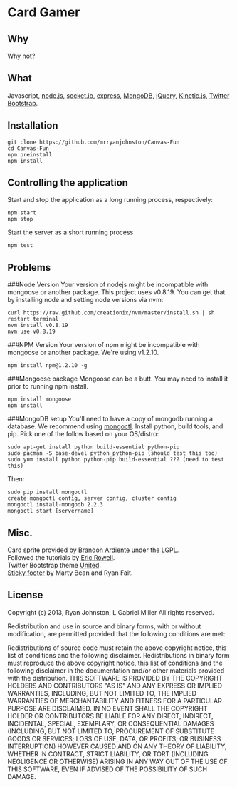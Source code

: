 # Card Gamer
## Why
Why not?
## What
Javascript, [node.js](http://www.nodejs.org),
[socket.io](http://www.socket.io),
[express](http://www.expressjs.com),
[MongoDB](http://www.mongodb.org),
[jQuery](http://jquery.com/), 
[Kinetic.js](http://www.kineticjs.com/),
[Twitter Bootstrap](http://twitter.github.io/bootstrap).

## Installation

    git clone https://github.com/mrryanjohnston/Canvas-Fun
    cd Canvas-Fun
    npm preinstall
    npm install

## Controlling the application

Start and stop the application as a long running process, respectively:

    npm start
    npm stop

Start the server as a short running process

    npm test

## Problems
###Node Version
Your version of nodejs might be incompatible with mongoose or another package. This project uses v0.8.19. You can get that by installing node and setting node versions via nvm:

    curl https://raw.github.com/creationix/nvm/master/install.sh | sh
    restart terminal
    nvm install v0.8.19
    nvm use v0.8.19

###NPM Version
Your version of npm might be incompatible with mongoose or another package. We're using v1.2.10.

    npm install npm@1.2.10 -g
    
###Mongoose package
Mongoose can be a butt. You may need to install it prior to running npm install.

    npm install mongoose
    npm install
    
###MongoDB setup
You'll need to have a copy of mongodb running a database. We recommend using [mongoctl](http://github.com/mongolab/mongoctl). Install python, build tools, and pip. Pick one of the follow based on your OS/distro:

    sudo apt-get install python build-essential python-pip
    sudo pacman -S base-devel python python-pip (should test this too)
    sudo yum install python python-pip build-essential ??? (need to test this)

Then:

    sudo pip install mongoctl
    create mongoctl config, server config, cluster config
    mongoctl install-mongodb 2.2.3
    mongoctl start [servername]

## Misc.
Card sprite provided by [Brandon Ardiente](http://ardisoft.net/svg-z-cards/) under the LGPL.  
Followed the tutorials by [Eric Rowell](http://www.html5canvastutorials.com/kineticjs/html5-canvas-events-tutorials-introduction-with-kineticjs/).  
Twitter Bootstrap theme [United](http://bootswatch.com/united).  
[Sticky footer](http://twitter.github.io/bootstrap/examples/sticky-footer.html) by Marty Bean and Ryan Fait.

## License
Copyright (c) 2013, Ryan Johnston, L Gabriel Miller
All rights reserved.

Redistribution and use in source and binary forms, with or without modification, are permitted provided that the following conditions are met:

Redistributions of source code must retain the above copyright notice, this list of conditions and the following disclaimer.
Redistributions in binary form must reproduce the above copyright notice, this list of conditions and the following disclaimer in the documentation and/or other materials provided with the distribution.
THIS SOFTWARE IS PROVIDED BY THE COPYRIGHT HOLDERS AND CONTRIBUTORS "AS IS" AND ANY EXPRESS OR IMPLIED WARRANTIES, INCLUDING, BUT NOT LIMITED TO, THE IMPLIED WARRANTIES OF MERCHANTABILITY AND FITNESS FOR A PARTICULAR PURPOSE ARE DISCLAIMED. IN NO EVENT SHALL THE COPYRIGHT HOLDER OR CONTRIBUTORS BE LIABLE FOR ANY DIRECT, INDIRECT, INCIDENTAL, SPECIAL, EXEMPLARY, OR CONSEQUENTIAL DAMAGES (INCLUDING, BUT NOT LIMITED TO, PROCUREMENT OF SUBSTITUTE GOODS OR SERVICES; LOSS OF USE, DATA, OR PROFITS; OR BUSINESS INTERRUPTION) HOWEVER CAUSED AND ON ANY THEORY OF LIABILITY, WHETHER IN CONTRACT, STRICT LIABILITY, OR TORT (INCLUDING NEGLIGENCE OR OTHERWISE) ARISING IN ANY WAY OUT OF THE USE OF THIS SOFTWARE, EVEN IF ADVISED OF THE POSSIBILITY OF SUCH DAMAGE.

